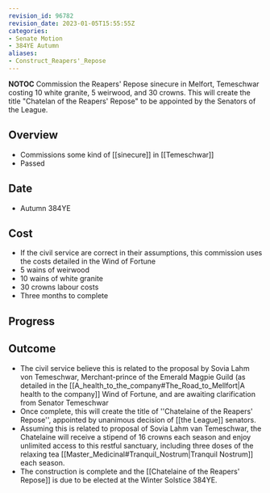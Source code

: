```yaml
---
revision_id: 96782
revision_date: 2023-01-05T15:55:55Z
categories:
- Senate Motion
- 384YE Autumn
aliases:
- Construct_Reapers'_Repose
---
```



__NOTOC__
Commission the Reapers' Repose sinecure in Melfort, Temeschwar costing 10 white granite, 5 weirwood, and 30 crowns. This will create the title "Chatelan of the Reapers' Repose" to be appointed by the Senators of the League.
## Overview
* Commissions some kind of [[sinecure]] in [[Temeschwar]]
* Passed
## Date
* Autumn 384YE
## Cost
* If the civil service are correct in their assumptions, this commission uses the costs detailed in the Wind of Fortune
* 5 wains of weirwood
* 10 wains of white granite
* 30 crowns labour costs
* Three months to complete
## Progress

## Outcome
* The civil service believe this is related to the proposal by Sovia Lahm von Temeschwar, Merchant-prince of the Emerald Magpie Guild (as detailed in the [[A_health_to_the_company#The_Road_to_Mellfort|A health to the company]] Wind of Fortune, and are awaiting clarification from Senator Temeschwar
* Once complete, this will create the title of ''Chatelaine of the Reapers' Repose'', appointed by unanimous decision of [[the League]] senators.
* Assuming this is related to proposal of Sovia Lahm van Temeschwar, the Chatelaine will receive a stipend of 16 crowns each season and enjoy unlimited access to this restful sanctuary, including three doses of the relaxing tea [[Master_Medicinal#Tranquil_Nostrum|Tranquil Nostrum]] each season.
* The construction is complete and the [[Chatelaine of the Reapers' Repose]] is due to be elected at the Winter Solstice 384YE.